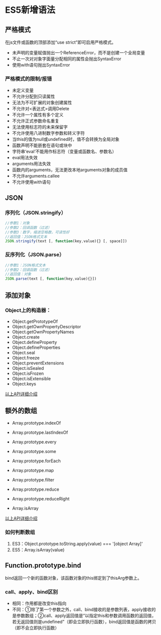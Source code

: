 # ES5新增语法

## 严格模式

在js文件或函数的顶部添加“use strict”即可启用严格模式。

* 未声明的变量赋值抛出一个ReferenceError，而不是创建一个全局变量
* 不止一次对对象字面量分配相同的属性会抛出SyntaxError
* 使用with语句抛出SyntaxError

### 严格模式的限制/报错

* 未定义变量
* 不允许分配到只读属性
* 无法为不可扩展的对象创建属性
* 不允许对<表达式>调用Delete
* 不允许一个属性有多个定义
* 不允许正式参数命名重复
* 无法使用标志符的未来保留字
* 不允许使用八进制数字参数和转义字符
* 当this的值为null或undefined时，值不会转换为全局对象
* 函数声明不能嵌套在语句或块中
* 字符串‘eval’不能用作标志符（变量或函数名、参数名）
* eval用法失效
* arguments用法失效
* 函数内的arguments，无法更改本地arguments对象的成员值
* 不允许arguments.callee
* 不允许使用with语句

## JSON

### 序列化（JSON.stringify）

```js
//参数1：对象
//参数2：回调函数（过滤）
//参数3：数字，缩进空格数，可读性好
//返回值：JSON格式文本
JSON.stringify(text [, function(key,value){} [, space]])
```

### 反序列化（JSON.parse）

```js
//参数1：JSON格式文本
//参数2：回调函数（过滤）
//返回值：对象
JSON.parse(text [, function(key,value){}])
```

## 添加对象

### Object上的构造器：

* Object.getPrototypeOf
* Object.getOwnPropertyDescriptor
* Object.getOwnPropertyNames
* Object.create 
* Object.defineProperty
* Object.defineProperties
* Object.seal
* Object.freeze
* Object.preventExtensions
* Object.isSealed
* Object.isFrozen
* Object.isExtensible
* Object.keys 

[以上API详细介绍](../../accumulate/js/object-api-1.md)

## 额外的数组

* Array.prototype.indexOf
* Array.prototype.lastIndexOf
* Array.prototype.every
* Array.prototype.some
* Array.prototype.forEach
* Array.prototype.map
* Array.prototype.filter
* Array.prototype.reduce
* Array.prototype.reduceRight

* Array.isArray

[以上API详细介绍](../../accumulate/js/array-api-1.md)

### 如何判断数组

1. ES3：Object.prototype.toString.apply(value) === '[object Array]'
2. ES5：Array.isArray(value)

## Function.prototype.bind

bind返回一个新的函数对象，该函数对象的this绑定到了thisArg参数上。

### call、apply、bind区别

* 相同：作用都是改变this指向
* 不同：①除了第一个参数之外，call、bind接收的是参数列表，apply接收的是参数数组；②call、apply返回值是“以指定this和参数调用函数的返回值，若无返回值则是undefined”（即会立即执行函数），bind返回值是函数的拷贝（即不会立即执行函数）


